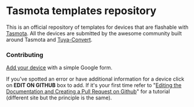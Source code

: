 # Tasmota templates repository
This is an official repository of templates for devices that are flashable with [Tasmota](https://github.com/arendst/Sonoff-Tasmota). 
All the devices are submitted by the awesome community built around Tasmota and [Tuya-Convert](https://github.com/ct-Open-Source/tuya-convert).

### Contributing
[Add your device](https://blakadder.github.io/templates/new.html) with a simple Google form.

If you've spotted an error or have additional information for a device click on **EDIT ON GITHUB** box to add. 
If it's your first time refer to "[Editing the Documentation and Creating a Pull Request on Github](https://community.home-assistant.io/t/editing-the-documentation-and-creating-a-pull-request-on-github/9573)" for a tutorial (different site but the principle is the same). 
